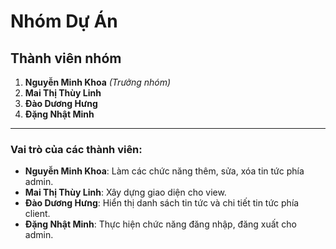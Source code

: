 # Nhóm Dự Án

## Thành viên nhóm

1. **Nguyễn Minh Khoa** *(Trưởng nhóm)*
2. **Mai Thị Thùy Linh**
3. **Đào Dương Hưng**
4. **Đặng Nhật Minh**

---

### Vai trò của các thành viên:
- **Nguyễn Minh Khoa**: Làm các chức năng thêm, sửa, xóa tin tức phía admin.
- **Mai Thị Thùy Linh**: Xây dựng giao diện cho view.
- **Đào Dương Hưng**: Hiển thị danh sách tin tức và chi tiết tin tức phía client.
- **Đặng Nhật Minh**: Thực hiện chức năng đăng nhập, đăng xuất cho admin.
